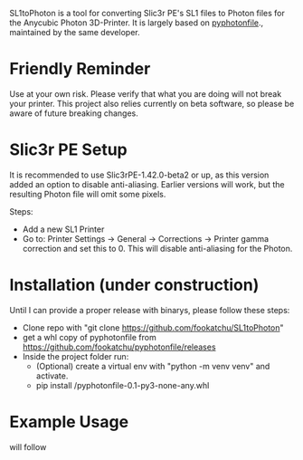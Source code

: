 SL1toPhoton is a tool for converting Slic3r PE's SL1 files to Photon files for the Anycubic Photon 3D-Printer. It is largely based on [pyphotonfile](https://github.com/fookatchu/pyphotonfile)., maintained by the same developer.

Friendly Reminder
=================
   Use at your own risk. Please verify that what you are doing will not break your printer. This project also relies currently on beta software, so please be aware of future breaking changes.

Slic3r PE Setup
=================
It is recommended to use Slic3rPE-1.42.0-beta2 or up, as this version added an option to disable anti-aliasing. Earlier versions will work, but the resulting Photon file will omit some pixels.

Steps:
 - Add a new SL1 Printer
 - Go to: Printer Settings -> General -> Corrections -> Printer gamma correction and set this to 0. This will disable anti-aliasing for the Photon.

Installation (under construction)
========================================
Until I can provide a proper release with binarys, please follow these steps:

 - Clone repo with "git clone https://github.com/fookatchu/SL1toPhoton"
 - get a whl copy of pyphotonfile from https://github.com/fookatchu/pyphotonfile/releases
 - Inside the project folder run:
    - (Optional) create a virtual env with "python -m venv venv" and activate.
    - pip install <path-to>/pyphotonfile-0.1-py3-none-any.whl

Example Usage
========================================

will follow
